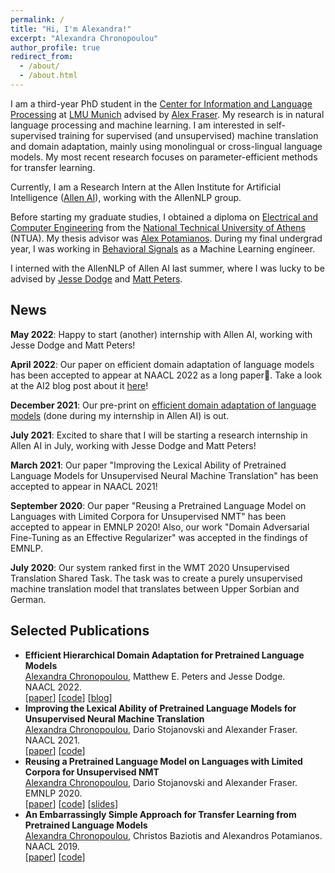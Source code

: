 ```yaml
---
permalink: /
title: "Hi, I'm Alexandra!"
excerpt: "Alexandra Chronopoulou"
author_profile: true
redirect_from: 
  - /about/
  - /about.html
---
```



I am a third-year PhD student in the [Center for Information and Language Processing](https://www.cis.uni-muenchen.de/) at [LMU Munich](https://www.en.uni-muenchen.de/index.html) advised by [Alex Fraser](https://www.cis.uni-muenchen.de/~fraser/). My research is in natural language processing and machine learning.
I am interested in self-supervised training for supervised (and unsupervised) machine translation and domain adaptation, mainly using monolingual or cross-lingual language models. My most recent research focuses on parameter-efficient methods for transfer learning.

Currently, I am a Research Intern at the Allen Institute for Artificial Intelligence ([Allen AI](https://allenai.org/)), working with the AllenNLP group.

Before starting my graduate studies, I obtained a diploma on [Electrical and Computer Engineering](https://www.ece.ntua.gr/en) from the [National Technical University of Athens](https://www.ntua.gr/en/) (NTUA). My thesis advisor was [Alex Potamianos](https://scholar.google.com/citations?user=pBQViyUAAAAJ&hl=en). During my final undergrad year, I was working in [Behavioral Signals](https://behavioralsignals.com/) as a Machine Learning engineer. 

I interned with the AllenNLP of Allen AI last summer, where I was lucky to be advised by [Jesse Dodge](https://jessedodge.github.io/) and [Matt Peters](https://scholar.google.com/citations?user=K5nCPZwAAAAJ&hl=en). 


 <h2>News</h2>

<b>May 2022</b>: Happy to start (another) internship with Allen AI, working with Jesse Dodge and Matt Peters!

 <b>April 2022</b>: Our paper on efficient domain adaptation of language models has been accepted to appear at NAACL 2022 as a long paper🥳. Take a look at the AI2 blog post about it [here](https://blog.allenai.org/efficient-hierarchical-domain-adaptation-using-pretrained-language-models-fdd04c001230)!

<b>December 2021</b>: Our pre-print on [efficient domain adaptation of language models](https://arxiv.org/pdf/2112.08786.pdf) (done during my internship in Allen AI) is out. 

<b>July 2021</b>: Excited to share that I will be starting a research internship in Allen AI in July, working with Jesse Dodge and Matt Peters!

<b>March 2021</b>: Our paper "Improving the Lexical Ability of Pretrained Language Models for Unsupervised Neural Machine Translation" has been accepted to appear in NAACL 2021!

<b>September 2020</b>: Our paper "Reusing a Pretrained Language Model on Languages with Limited Corpora for Unsupervised NMT" has been accepted to appear in EMNLP 2020! Also, our work "Domain Adversarial Fine-Tuning as an Effective Regularizer" was accepted in the findings of EMNLP.

<b>July 2020</b>: Our system ranked first in the WMT 2020 Unsupervised Translation Shared Task. The task was to create a purely unsupervised machine translation model that translates between Upper Sorbian and German.

 <h2>Selected Publications</h2>

<ul class="sparse-list">
            <li>
          <b>Efficient Hierarchical Domain Adaptation for Pretrained Language Models</b> <br/>
          <u>Alexandra Chronopoulou</u>, Matthew E. Peters and Jesse Dodge. <br/>
          NAACL 2022.<br/>
          [<a href="https://arxiv.org/pdf/2112.08786.pdf">paper</a>] [<a href="https://github.com/alexandra-chron/hierarchical-domain-adaptation" class="link-in-list">code</a>] [<a href="https://blog.allenai.org/efficient-hierarchical-domain-adaptation-using-pretrained-language-models-fdd04c001230">blog</a>]
        </li>
          <li>
          <b>Improving the Lexical Ability of Pretrained Language Models for Unsupervised Neural Machine Translation</b> <br/>
          <u>Alexandra Chronopoulou</u>, Dario Stojanovski and Alexander Fraser. <br/>
          NAACL 2021.<br/>
          [<a href="https://www.aclweb.org/anthology/2021.naacl-main.16.pdf">paper</a>]
          [<a href="https://github.com/alexandra-chron/lexical_xlm_relm" class="link-in-list">code</a>]
        </li>
        <li>
          <b>Reusing a Pretrained Language Model on Languages with Limited Corpora for Unsupervised NMT</b> <br/>
          <u>Alexandra Chronopoulou</u>, Dario Stojanovski and Alexander Fraser. <br/>
          EMNLP 2020.<br/>
          [<a href="https://www.aclweb.org/anthology/2020.emnlp-main.214.pdf" class="link-in-list">paper</a>]
          [<a href="https://github.com/alexandra-chron/relm_unmt" class="link-in-list">code</a>]
          [<a href="https://drive.google.com/file/d/1HJ_5g_TifOSXUpUeHbDg4c3tyhZew_GD/view?usp=sharing" class="link-in-list">slides</a>]
        </li>
        <li>
          <b>An Embarrassingly Simple Approach for Transfer Learning from Pretrained Language Models</b> <br/>
          <u>Alexandra Chronopoulou</u>, Christos Baziotis and Alexandros Potamianos. <br/>
          NAACL 2019.<br/>
          [<a href="https://www.aclweb.org/anthology/N19-1213.pdf" class="link-in-list">paper</a>]
          [<a href="https://github.com/alexandra-chron/siatl" class="link-in-list">code</a>]
        </li>

</ul>

